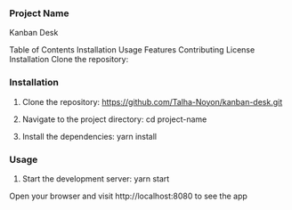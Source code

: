 ### Project Name
Kanban Desk

Table of Contents
Installation
Usage
Features
Contributing
License
Installation
Clone the repository:


### Installation
1. Clone the repository:
   https://github.com/Talha-Noyon/kanban-desk.git

2. Navigate to the project directory:
   cd project-name

3. Install the dependencies:
   yarn install

### Usage
1. Start the development server:
   yarn start

Open your browser and visit http://localhost:8080 to see the app
